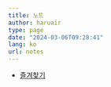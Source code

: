```yaml
---
title: 노트
author: haruair
type: page
date: "2024-03-06T09:28:41"
lang: ko
url: notes
---
```


- [즐겨찾기](/ko/bookmarks/)

